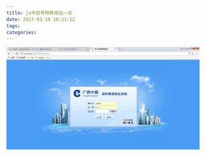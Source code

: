 ```yaml
---
title: js中加号特殊用法一览
date: 2017-03-10 10:21:22
tags:
categories:
---
```

![原料](../images/2017/03/js中加号特殊用法一览/原料.png)
